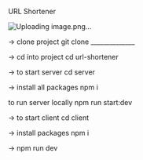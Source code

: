 URL Shortener

![Uploading image.png…]()


-> clone project
git clone ______________

-> cd into project
cd url-shortener

-> to start server
cd server

-> install all packages
npm i

to run server locally
npm run start:dev

-> to start client
cd client

-> install packages
npm i

-> npm run dev
